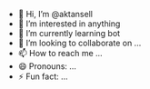 - 👋 Hi, I’m @aktansell
- 👀 I’m interested in anything
- 🌱 I’m currently learning bot
- 💞️ I’m looking to collaborate on ...
- 📫 How to reach me ...
- 😄 Pronouns: ...
- ⚡ Fun fact: ...

<!---
aktansell/aktansell is a ✨ special ✨ repository because its `README.md` (this file) appears on your GitHub profile.
You can click the Preview link to take a look at your changes.
--->
